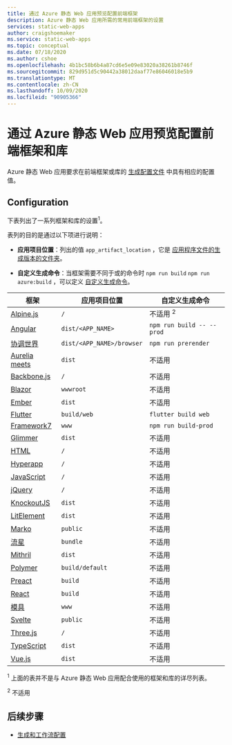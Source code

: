 ```yaml
---
title: 通过 Azure 静态 Web 应用预览配置前端框架
description: Azure 静态 Web 应用所需的常用前端框架的设置
services: static-web-apps
author: craigshoemaker
ms.service: static-web-apps
ms.topic: conceptual
ms.date: 07/18/2020
ms.author: cshoe
ms.openlocfilehash: 4b1bc58b6b4a87cd6e5e09e83020a38261b8746f
ms.sourcegitcommit: 829d951d5c90442a38012daaf77e86046018e5b9
ms.translationtype: MT
ms.contentlocale: zh-CN
ms.lasthandoff: 10/09/2020
ms.locfileid: "90905366"
---
```

# <a name="configure-front-end-frameworks-and-libraries-with-azure-static-web-apps-preview"></a>通过 Azure 静态 Web 应用预览配置前端框架和库

Azure 静态 Web 应用要求在前端框架或库的 [生成配置文件](github-actions-workflow.md) 中具有相应的配置值。

## <a name="configuration"></a>Configuration

下表列出了一系列框架和库的设置<sup>1</sup>。

表列的目的是通过以下项进行说明：

- **应用项目位置**：列出的值 `app_artifact_location` ，它是 [应用程序文件的生成版本的文件夹](github-actions-workflow.md#build-and-deploy)。

- **自定义生成命令**：当框架需要不同于或的命令时 `npm run build` `npm run azure:build` ，可以定义 [自定义生成命令](github-actions-workflow.md#custom-build-commands)。

| 框架 | 应用项目位置 | 自定义生成命令 |
|--|--|--|
| [Alpine.js](https://github.com/alpinejs/alpine/) | `/` | 不适用 <sup>2</sup> |
| [Angular](https://angular.io/) | `dist/<APP_NAME>` | `npm run build -- --prod` |
| [协调世界](https://angular.io/guide/universal) | `dist/<APP_NAME>/browser` | `npm run prerender` |
| [Aurelia meets](https://aurelia.io/) | `dist` | 不适用 |
| [Backbone.js](https://backbonejs.org/) | `/` | 不适用 |
| [Blazor](https://dotnet.microsoft.com/apps/aspnet/web-apps/blazor) | `wwwroot` | 不适用 |
| [Ember](https://emberjs.com/) | `dist` | 不适用 |
| [Flutter](https://flutter.dev/) | `build/web` | `flutter build web` |
| [Framework7](https://framework7.io/) | `www` | `npm run build-prod` |
| [Glimmer](https://glimmerjs.com/) | `dist` | 不适用 |
| [HTML](https://developer.mozilla.org/docs/Web/HTML) | `/` | 不适用 |
| [Hyperapp](https://hyperapp.dev/) | `/` | 不适用 |
| [JavaScript](https://developer.mozilla.org/docs/Web/javascript) | `/` | 不适用 |
| [jQuery](https://jquery.com/) | `/` | 不适用 |
| [KnockoutJS](https://knockoutjs.com/) | `dist` | 不适用 |
| [LitElement](https://lit-element.polymer-project.org/) | `dist` | 不适用 |
| [Marko](https://markojs.com/) | `public` | 不适用 |
| [流星](https://www.meteor.com/) | `bundle` | 不适用 |
| [Mithril](https://mithril.js.org/) | `dist` | 不适用 |
| [Polymer](https://www.polymer-project.org/) | `build/default` | 不适用 |
| [Preact](https://preactjs.com/) | `build` | 不适用 |
| [React](https://reactjs.org/) | `build` | 不适用 |
| [模具](https://stenciljs.com/) | `www` | 不适用 |
| [Svelte](https://svelte.dev/) | `public` | 不适用 |
| [Three.js](https://threejs.org/) | `/` | 不适用 |
| [TypeScript](https://www.typescriptlang.org/) | `dist` | 不适用 |
| [Vue.js](https://vuejs.org/) | `dist` | 不适用 |

<sup>1</sup> 上面的表并不是与 Azure 静态 Web 应用配合使用的框架和库的详尽列表。

<sup>2</sup> 不适用

## <a name="next-steps"></a>后续步骤

- [生成和工作流配置](github-actions-workflow.md)
